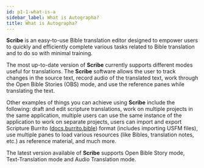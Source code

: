 ```yaml
---
id: p1-1-what-is-a
sidebar_label: What is Autographa?
title: What is Autographa?
---
```


**Scribe** is an easy-to-use Bible translation editor designed to empower users to quickly and efficiently complete various tasks related to Bible translation and to do so with minimal training.

The most up-to-date version of **Scribe** currently supports different modes useful for translations. The **Scribe** software allows the user to track changes in the source text, record audio of the translated text, work through the Open Bible Stories (OBS) mode, and use the reference panes while translating the text. 

Other examples of things you can achieve using **Scribe** include the following: draft and edit scripture translations, work on multiple projects in the same application, multiple users can use the same instance of the application to work on separate projects, users can import and export Scripture Burrito ([docs.burrito.bible](https://docs.burrito.bible/)) format (includes importing USFM files), use multiple panes to load various resources (like Bibles, translation notes, etc.) as reference material, and much more. 

The latest version available of **Scribe** supports Open Bible Story mode, Text-Translation mode and Audio Translation mode.
